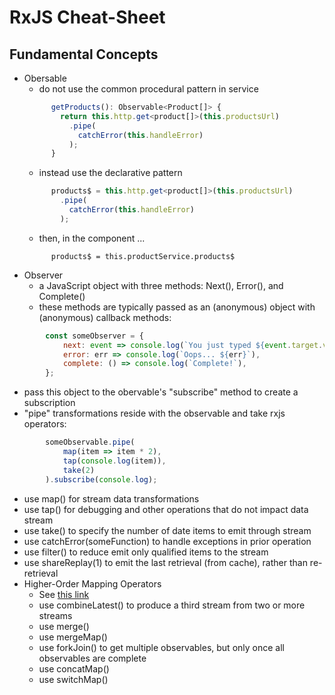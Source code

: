 # RxJS Cheat-Sheet

## Fundamental Concepts

- Obersable
  - do not use the common procedural pattern in service
  ```typescript
        getProducts(): Observable<Product[]> {
          return this.http.get<product[]>(this.productsUrl)
            .pipe(
              catchError(this.handleError)
            );
        }
  ```
  - instead use the declarative pattern
  ```typescript
        products$ = this.http.get<product[]>(this.productsUrl)
          .pipe(
            catchError(this.handleError)
          );
  ```    
  - then, in the component ...
  ```typyescript
        products$ = this.productService.products$
  ```
- Observer
  - a JavaScript object with three methods: Next(), Error(), and Complete()
  - these methods are typically passed as an (anonymous) object with (anonymous) callback methods:
```javascript
        const someObserver = {
            next: event => console.log(`You just typed ${event.target.value}!`),
            error: err => console.log(`Oops... ${err}`),
            complete: () => console.log(`Complete!`),
        };
```
  - pass this object to the obervable's "subscribe" method to create a subscription
  - "pipe" transformations reside with the observable and take rxjs operators:
```javascript
        someObservable.pipe(
            map(item => item * 2),
            tap(console.log(item)),
            take(2)
        ).subscribe(console.log);
```
  - use map() for stream data transformations
  - use tap() for debugging and other operations that do not impact data stream
  - use take() to specify the number of date items to emit through stream
  - use catchError(someFunction) to handle exceptions in prior operation
  - use filter() to reduce emit only qualified items to the stream
  - use shareReplay(1) to emit the last retrieval (from cache), rather than re-retrieval
- Higher-Order Mapping Operators
  - See [this link](https://blog.angular-university.io/rxjs-higher-order-mapping/)
  - use combineLatest() to produce a third stream from two or more streams
  - use merge()
  - use mergeMap() 
  - use forkJoin() to get multiple observables, but only once all observables are complete
  - use concatMap()
  - use switchMap()
